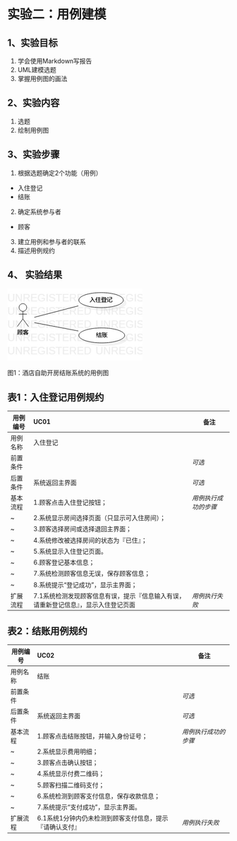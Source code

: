 # 实验二：用例建模

## 1、实验目标

1. 学会使用Markdown写报告
2. UML建模选题
3. 掌握用例图的画法

## 2、实验内容

1. 选题
2. 绘制用例图

## 3、实验步骤

1. 根据选题确定2个功能（用例）
- 入住登记
- 结账
2. 确定系统参与者
- 顾客
3. 建立用例和参与者的联系
4. 描述用例规约

## 4、 实验结果

![用例图](./Lab2_UseCaseDiagram.jpg)

图1：酒店自助开房结账系统的用例图

## 表1：入住登记用例规约

用例编号  | UC01 | 备注  
-|:-|-  
用例名称  | 入住登记 |   
前置条件  |  | *可选*   
后置条件  | 系统返回主界面 | *可选*   
基本流程  | 1.顾客点击入住登记按钮； |*用例执行成功的步骤*    
~| 2.系统显示房间选择页面（只显示可入住房间）；|   
~| 3.顾客选择房间或选择退回主界面；|   
~| 4.系统修改被选择房间的状态为『已住』；|  
~| 5.系统显示入住登记页面。|
~| 6.顾客登记基本信息；|   
~| 7.系统检测顾客信息无误，保存顾客信息；|   
~| 8.系统提示“登记成功”，显示主界面；|  
扩展流程  | 7.1系统检测发现顾客信息有误，提示『信息输入有误，请重新登记信息』，显示入住登记页面 |*用例执行失败*

## 表2：结账用例规约

用例编号  | UC02 | 备注  
-|:-|-  
用例名称  | 结账 |   
前置条件  |      | *可选*   
后置条件  | 系统返回主界面 | *可选*   
基本流程  | 1.顾客点击结账按钮，并输入身份证号； |*用例执行成功的步骤*    
~| 2.系统显示费用明细； |   
~| 3.顾客点击确认按钮； |   
~| 4.系统显示付费二维码； |   
~| 5.顾客扫描二维码支付； | 
~| 6.系统检测到顾客支付信息，保存收款信息； |  
~| 7.系统提示“支付成功”，显示主界面。 | 
扩展流程  | 6.1系统1分钟内仍未检测到顾客支付信息，提示『请确认支付』 |*用例执行失败*    
